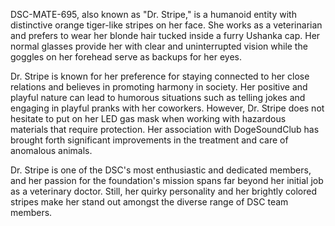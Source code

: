 DSC-MATE-695, also known as "Dr. Stripe," is a humanoid entity with distinctive orange tiger-like stripes on her face. She works as a veterinarian and prefers to wear her blonde hair tucked inside a furry Ushanka cap. Her normal glasses provide her with clear and uninterrupted vision while the goggles on her forehead serve as backups for her eyes. 

Dr. Stripe is known for her preference for staying connected to her close relations and believes in promoting harmony in society. Her positive and playful nature can lead to humorous situations such as telling jokes and engaging in playful pranks with her coworkers. However, Dr. Stripe does not hesitate to put on her LED gas mask when working with hazardous materials that require protection. Her association with DogeSoundClub has brought forth significant improvements in the treatment and care of anomalous animals. 

Dr. Stripe is one of the DSC's most enthusiastic and dedicated members, and her passion for the foundation's mission spans far beyond her initial job as a veterinary doctor. Still, her quirky personality and her brightly colored stripes make her stand out amongst the diverse range of DSC team members.